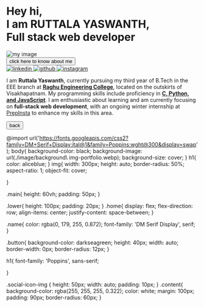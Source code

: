 <!DOCTYPE html><html lang="en">
<head>
    <meta charset="UTF-8">
    <meta name="viewport" content="width=device-width, initial-scale=1.0">
    <title>Portfolio-Ruttala yaswanth</title>
    <link rel="stylesheet" href="style.css">
    <link rel="icon" type="image/Portfolio-icon" href="./image/portfolio.ico">
</head>
<body>
    <div class="home main">
        <h1>Hey hi,<br>I am <strong class="name">RUTTALA YASWANTH,</strong><br>Full stack web developer</h1>
        <img src="./image/yash pic.jpg" alt="my image"/>
    </div>
     <div class="home lower">
        <a href="./about.html"><button class="button">click here to know about me</button></a>
        <div>
            <a href="https://www.linkedin.com/in/ruttala-yaswanth">
                <img src="./image/LinkedIn-Logo.jpg" alt="linkedin" class="social-icon-img"/>
            </a>
            <a href="https://github.com/Ruttala-Yaswanth">
                <img src="./image/github icon.png" alt="github" class="social-icon-img"/>
            </a>
            <a href="https://www.instagram.com/yaswanth___ruttala">
                <img src="./image/instagram-logo.png" alt="instagram" class="social-icon-img">
            </a>
        </div>
    </div>
</body>
</html>


<!DOCTYPE html>
<html lang="en">
<head>
    <meta charset="UTF-8">
    <meta name="viewport" content="width=device-width, initial-scale=1.0">
    <title>about</title>
    <link rel="stylesheet" href="style.css">
    <link rel="icon" type="image/Portfolio-icon" href="./image/portfolio.ico">
</head>
<body>
    <div class="content">
        <p>
             I am <b>Ruttala Yaswanth</b>, currently pursuing my third year of B.Tech in the EEE branch at <strong><a href="https://www.raghuenggcollege.com"><u>Raghu Engineering College</u></a></strong>, located on the outskirts of Visakhapatnam. My programming skills include proficiency in <u><b>C, Python, and JavaScript</b></u>. I am enthusiastic about learning and am currently focusing on <b>full-stack web development</b>, with an ongoing winter internship at <a href="https://prepinsta.com/home">PrepInsta</a> to enhance my skills in this area.
         </p> 
    </div>
    <a href="./index.html">
      <button class="button">back</button>
    </a>
</body>
</html>

@import url('https://fonts.googleapis.com/css2?family=DM+Serif+Display:ital@1&family=Poppins:wght@300&display=swap');
body{
    background-color: black;
    background-image: url(./image/background\ img-portfolio.webp);
    background-size: cover;
}
h1{
    color: aliceblue;
}
img{
    width: 300px;
    height: auto;
    border-radius: 50%;
    aspect-ratio: 1;
    object-fit: cover;

}

.main{
    height: 60vh;
    padding: 50px;
}

.lower{
    height: 100px;
    padding: 20px;
}
.home{
    display: flex;
    flex-direction: row;
    align-items: center;
    justify-content: space-between;
}

.name{
    color: rgba(0, 179, 255, 0.872);
    font-family: 'DM Serif Display', serif;
}

.button{
    background-color: darkseagreen;
    height: 40px;
    width: auto;
    border-width: 0px;
    border-radius: 12px;
}

h1{
    font-family: 'Poppins', sans-serif;

}

.social-icon-img {
    height: 50px;
    width: auto;
    padding: 10px;
}
.content{
    background-color: rgba(255, 255, 255, 0.322);
    color: white;
    margin: 100px;
    padding: 90px;
    border-radius: 60px;
}
